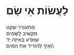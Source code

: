 # לַעֲשׂוֹת אֵי שָׂם

מִתְעוֹרֵר שָׁקֵט\
מַקְשִׁיב לַשָּׁמַיִם\
שֶׁאֵדַע בְּאֵיזֶה יָד\
וְאֵיךְ לְהוֹרִיד אֶת הַמַּיִם\
